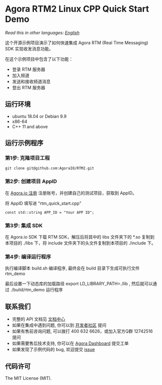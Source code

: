 # Agora RTM2 Linux CPP Quick Start Demo

*Read this in other languages: [English](README.md)*

这个开源示例项目演示了如何快速集成 Agora RTM (Real Time Messaging) SDK 实现收发消息功能。

在这个示例项目中包含了以下功能：

- 登录 RTM 服务器
- 加入频道
- 发送和接收频道消息
- 登出 RTM 服务器

## 运行环境

- ubuntu 18.04 or Debian 9.9
- x86-64
- C++ 11 and above

## 运行示例程序

### 第1步: 克隆项目工程

```
git clone git@github.com:AgoraIO/RTM2.git
```

### 第2步: 创建项目 AppID

在 [Agora.io 注册](https://dashboard.agora.io/cn/signup/) 注册账号，并创建自己的测试项目，获取到 AppID。

将 AppID 填写进 "rtm_quick_start.cpp"

```
const std::string APP_ID = "Your APP ID";
```

### 第3步: 集成 SDK

在 Agora.io SDK 下载 RTM SDK，解压后将其中的 libs 文件夹下的 *.so 复制到本项目的 ./libs 下，将 include 文件夹下的头文件复制到本项目的 ./include 下。

### 第4步: 编译运行程序

执行编译脚本 build.sh 编译程序, 最终会在 build 目录下生成可执行文件 rtm_demo

最后设置一下动态库的加载路径 export LD_LIBRARY_PATH=./lib , 然后就可以通过 ./build/rtm_demo 运行程序


## 联系我们

- 完整的 API 文档见 [文档中心](https://doc.shengwang.cn/doc/rtm2/cpp/landing-page)
- 如果在集成中遇到问题, 你可以到 [开发者社区](https://dev.agora.io/cn/) 提问
- 如果有售前咨询问题, 可以拨打 400 632 6626，或加入官方Q群 12742516 提问
- 如果需要售后技术支持, 你可以在 [Agora Dashboard](https://dashboard.agora.io) 提交工单
- 如果发现了示例代码的 bug, 欢迎提交 [issue](https://github.com/AgoraIO/Rtm2/issues)

## 代码许可

The MIT License (MIT).